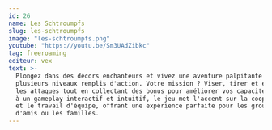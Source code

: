 ```yaml
---
id: 26
name: Les Schtroumpfs
slug: les-schtroumpfs
image: "les-schtroumpfs.png"
youtube: "https://youtu.be/Sm3UAdZibkc"
tag: freeroaming
editeur: vex
text: >-
  Plongez dans des décors enchanteurs et vivez une aventure palpitante à travers
  plusieurs niveaux remplis d'action. Votre mission ? Viser, tirer et esquiver
  les attaques tout en collectant des bonus pour améliorer vos capacités. Grâce
  à un gameplay interactif et intuitif, le jeu met l'accent sur la coopération
  et le travail d'équipe, offrant une expérience parfaite pour les groupes
  d'amis ou les familles.
---
```


